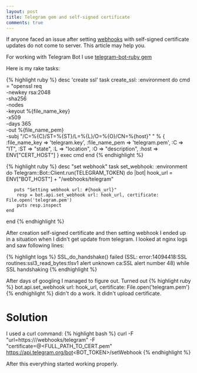 ```yaml
---
layout: post
title: Telegram gem and self-signed certificate
comments: true
---
```



If anyone faced an issue after setting [webhooks](https://core.telegram.org/bots/api#setwebhook) with self-signed certificate updates do not come to server. This article may help you.

For working with Telegram Bot I use  [telegram-bot-ruby gem](https://github.com/atipugin/telegram-bot-ruby)

Here is my rake tasks:

{% highlight ruby %}
desc 'create ssl' 
  task create_ssl: :environment do
  	cmd = "openssl req \
  -newkey rsa:2048 \
  -sha256 \
  -nodes \
  -keyout %{file_name_key} \
  -x509 \
  -days 365 \
  -out %{file_name_pem} \
  -subj \"/C=%{C}/ST=%{ST}/L=%{L}/O=%{O}/CN=%{host}\"
  " % 
   { 
        :file_name_key => 'telegram.key', 
        :file_name_pem => 'telegram.pem', 
        :C => "IT",
        :ST => "state",
        :L => "location",
        :O => "description",
        :host =>  ENV["CERT_HOST"] 
      }
      exec cmd
  end
{% endhighlight %}

{% highlight ruby %}
 desc "set webhook"
  task set_webhook: :environment do
  	Telegram::Bot::Client.run(TELEGRAM_TOKEN) do |bot|
		hook_url = ENV["BOT_HOST"] + "/webhooks/telegram"
	              
       puts "Setting webhook url: #{hook_url}"
  		resp = bot.api.set_webhook url: hook_url, certificate: File.open('telegram.pem')
  		puts resp.inspect
  	end
  end
{% endhighlight %}



After creation self-signed certificate and then setting webhook  I ended up in a situation when I didn't get update from telegram.
I looked at nginx logs and saw following lines:

{% highlight logs %}
SSL_do_handshake() failed (SSL: error:14094418:SSL routines:ssl3_read_bytes:tlsv1 alert unknown ca:SSL alert number 48) while SSL handshaking
{% endhighlight %}

After days of googling I managed to figure out. Turned out 
{% highlight ruby %}
bot.api.set_webhook url: hook_url, certificate: File.open('telegram.pem')
{% endhighlight %}
 didn't do a work. It didn't upload certificate. 

Solution
=====

I used a curl command:
{% highlight bash %}
curl -F "url=https://<HOSTNAME>/webhooks/telegram" -F "certificate=@<FULL_PATH_TO_CERT.pem" https://api.telegram.org/bot<BOT_TOKEN>/setWebhook
{% endhighlight %}

After this everything started working properly.